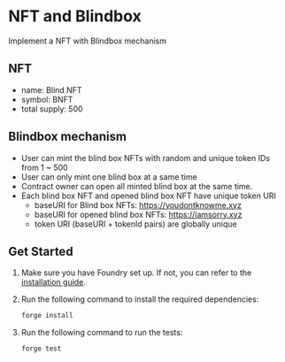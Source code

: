 # NFT and Blindbox

Implement a NFT with Blindbox mechanism

## NFT

- name: Blind NFT
- symbol: BNFT
- total supply: 500

## Blindbox mechanism

- User can mint the blind box NFTs with random and unique token IDs from 1 ~ 500
- User can only mint one blind box at a same time
- Contract owner can open all minted blind box at the same time.
- Each blind box NFT and opened blind box NFT have unique token URI
    - baseURI for Blind box NFTs: https://youdontknowme.xyz
    - baseURI for opened blind box NFTs: https://iamsorry.xyz
    - token URI (baseURI + tokenId pairs) are globally unique


## Get Started

1. Make sure you have Foundry set up. If not, you can refer to the [installation guide](https://book.getfoundry.sh/getting-started/installation).

2. Run the following command to install the required dependencies:
   ```bash
   forge install
   ```
3. Run the following command to run the tests:
   ```bash
   forge test
   ```
